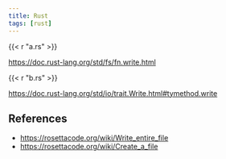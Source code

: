 ```yaml
---
title: Rust
tags: [rust]
---
```


{{< r "a.rs" >}}

<https://doc.rust-lang.org/std/fs/fn.write.html>

{{< r "b.rs" >}}

<https://doc.rust-lang.org/std/io/trait.Write.html#tymethod.write>

## References

- <https://rosettacode.org/wiki/Write_entire_file>
- <https://rosettacode.org/wiki/Create_a_file>
